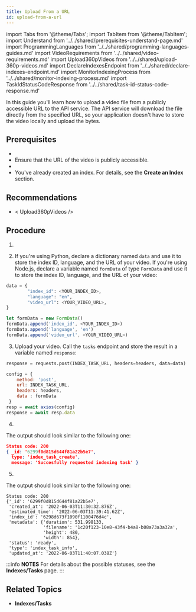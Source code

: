 ```yaml
---
title: Upload From a URL 
id: upload-from-a-url 
---
```


import Tabs from '@theme/Tabs';
import TabItem from '@theme/TabItem';
import Understand from '../../shared/prerequisites-understand-page.md'
import ProgrammingLanguages from '../../shared/programming-languages-guides.md'
import VideoRequirements from '../../shared/video-requirements.md'
import Upload360pVideos from '../../shared/upload-360p-videos.md'
import DeclareIndexesEndpoint from '../../shared/declare-indexes-endpoint.md'
import MonitorIndexingProcess from '../../shared/monitor-indexing-process.md' 
import TaskIdStatusCodeResponse from '../../shared/task-id-status-code-response.md'


In this guide you'll learn how to upload a video file from a publicly accessible URL to the API service. The API service will download the file directly from the specified URL, so your application doesn't have to store the video locally and upload the bytes.

<ProgrammingLanguages />


## Prerequisites

- <VideoRequirements />
- Ensure that the URL of the video is publicly accessible.
- <Understand /> 
- You've already created an index. For details, see the **Create an Index** section. <!--TODO: Add link-->


## Recommendations

- < Upload360pVideos />

## Procedure

1. <DeclareIndexesEndpoint />

2. If you're using Python, declare a dictionary named `data` and use it to store the index ID, language, and the URL of your video. If you're using Node.js, declare a variable named `formData` of type `FormData` and use it to store the index ID, language, and the URL of your video:

  <Tabs>
  <TabItem value="py" label="Python">

  ```python
  data = {
          "index_id": <YOUR_INDEX_ID>,
          "language": "en",
          "video_url": <YOUR_VIDEO_URL>,
  }
  ```
  </TabItem>
  <TabItem value="js" label="Node.js">

  ```js
  let formData = new FormData()
  formData.append('index_id', <YOUR_INDEX_ID>)
  formData.append('language', 'en')
  formData.append('video_url', <YOUR_VIDEO_URL>)
  ```
  </TabItem>
  </Tabs>

3. Upload your video. Call the `tasks` endpoint <!--TODO: Add link--> and store the result in a variable named `response`:

  <Tabs>
  <TabItem value="py" label="Python">

  ```python
  response = requests.post(INDEX_TASK_URL, headers=headers, data=data)
  ```
  </TabItem>
  <TabItem value="js" label="Node.js">

  ```js
  config = {
      method: 'post',
      url: INDEX_TASK_URL,
      headers: headers,
      data : formData
   }
  resp = await axios(config)
  response = await resp.data
  ```
  </TabItem>
  </Tabs>

4. <TaskIdStatusCodeResponse /> 

  The output should look similar to the following one:
  ```json
  Status code: 200
  { _id: '6299f0d815d644f81a22b5e7',
    type: 'index_task_create',
    message: 'Succesfully requested indexing task' }
  ```
5. <MonitorIndexingProcess /> 

  The output should look similar to the following one:
  ```output
  Status code: 200
  {'_id': '6299f0d815d644f81a22b5e7',
   'created_at': '2022-06-03T11:30:32.876Z',
   'estimated_time': '2022-06-03T11:39:41.62Z',
   'index_id': '6298d673f1090f1100476d4c',
   'metadata': {'duration': 531.998133,
                'filename': '1c20f123-10e8-43f4-b4a8-b08a73a3a32a',
                'height': 480,
                'width': 854},
   'status': 'ready',
   'type': 'index_task_info',
   'updated_at': '2022-06-03T11:40:07.038Z'}
  ```

  :::info **NOTES**
  For details about the possible statuses, see the **Indexes/Tasks** <!-- TODO: Add link---> page.
  :::


## Related Topics

- **Indexes/Tasks** <!-- TODO: Add link -->
